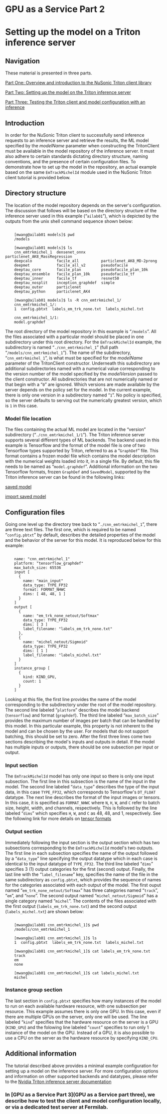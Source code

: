 # GPU as a Service Part 2

# Setting up the model on a Triton inference server

## Navigation

These material is presented in three parts.

[Part One: Overview and introduction to the NuSonic Triton client library](GPU_as_a_Service)

[Part Two: Setting up the model on the Triton inference server](GPU_as_a_Service_part_two)

[Part Three: Testing the Triton client and model configuration with an inference](GPU_as_a_Service_part_three)

## Introduction

In order for the NuSonic Triton client to successfully send inference requests to an inference server and retrieve the results, the ML model specified by the *modelName* parameter when constructing the TritonClient must be available in the model repository of the inference server. It must also adhere to certain standards dictating directory structure, naming conventions, and the presence of certain configuration files. To demonstrate how to set up the model in the repository, an actual example based on the same `EmTrackMichelId` module used in the NuSonic Triton client tutorial is provided below.

## Directory structure

The location of the model repository depends on the server's configuration. The discussion that follows will be based on the directory structure of the inference server used in this example (“`ailab01`”), which is depicted by the outputs from the unix shell command sequence shown below:

```text

    [mwang@ailab01 models]$ pwd
    /models

    [mwang@ailab01 models]$ ls
    cnn_emtrkmichel_1  densenet_onnx       particlenet_AK8_MassRegression
    deepcalo           facile_all          particlenet_AK8_MD-2prong
    deepmet            facile_all_v2       pseudofacile
    deeptau_core       facile_plan         pseudofacile_plan_10k
    deeptau_ensemble   facile_plan_10k     pseudofacile_tf
    deeptau_inner      facile_tf           resnet50
    deeptau_nosplit    inception_graphdef  simple
    deeptau_outer      particlenet
    deeptau_python     particlenet_AK4

    [mwang@ailab01 models]$ ls -R cnn_emtrkmichel_1/
    cnn_emtrkmichel_1/:
    1  config.pbtxt  labels_em_trk_none.txt  labels_michel.txt

    cnn_emtrkmichel_1/1:
    model.graphdef
```

The root directory of the model repository in this example is “`/models`”. All the files associated with a particular model should be placed in one subdirectory under this root directory. For the `EmTrackMichelId` example, the subdirectory is named “`./cnn_emtrkmichel_1`” (full path “`/models/cnn_emtrkmichel_1`”). The name of the subdirectory, “`cnn_emtrkmichel_1`”, is what must be specified for the *modelName* parameter of the TritonClient constructor. Underneath this subdirectory are additional subdirectories named with a numerical value corresponding to the version number of the model specified by the *modelVersion* passed to the client constructor. All subdirectories that are not numerically named or that begin with a “`0`” are ignored. Which versions are made available by the server depends on the policy set for the model. In the current example, there is only one version in a subdirectory named “`1`”. No policy is specified, so the server defaults to serving out the numerically greatest version, which is `1` in this case.

### Model file location

The files containing the actual ML model are located in the “version” subdirectory (“`./cnn_emtrkmichel_1/1`”). The Triton inference server supports several different types of ML backends. The backend used in this example is Tensorflow and the format of the model file is one of two Tensorflow types supported by Triton, referred to as a “`GraphDef`” file. This format contains a frozen model file which contains the model description with the numerical weights loaded into it, in a single file. By default, this file needs to be named as “`model.graphdef`”. Additional information on the two Tensorflow formats, frozen `GraphDef` and `SavedModel`, supported by the Triton inference server can be found in the following links:

[saved model](https://www.tensorflow.org/guide/saved_model#the_savedmodel_format_on_disk)

[import saved model](https://www.tensorflow.org/js/tutorials/conversion/import_saved_model)

## Configuration files

Going one level up the directory tree back to “`./cnn_emtrkmichel_1`”, there are three text files. The first one, which is required to be named “`config.pbtxt`” by default, describes the detailed properties of the model and the behavior of the server for this model. It is reproduced below for this example:

```text

    name: "cnn_emtrkmichel_1"
    platform: "tensorflow_graphdef"
    max_batch_size: 65536
    input [
      {
        name: "main_input"
        data_type: TYPE_FP32
        format: FORMAT_NHWC
        dims: [ 48, 48, 1 ]
      }
    ]
    output [
      {
        name: "em_trk_none_netout/Softmax"
        data_type: TYPE_FP32
        dims: [ 3 ]
        label_filename: "labels_em_trk_none.txt"
      },
      {
        name: "michel_netout/Sigmoid"
        data_type: TYPE_FP32
        dims: [ 1 ]
        label_filename: "labels_michel.txt"
      }
    ]
    instance_group [
      {
        kind: KIND_GPU,
        count: 1
      }
    ]
```

Looking at this file, the first line provides the name of the model corresponding to the subdirectory under the root of the model repository. The second line labeled “`platform`” describes the model backend (`tensorflow`) and format (`graphdef`). The third line labeled “`max_batch_size`” provides the maximum number of images per batch that can be handled by this model. In this particular example, this property is not inherent to the model and can be chosen by the user. For models that do not support batching, this should be set to zero. After the first three lines come two sections describing the model's inputs and outputs in detail. If the model has multiple inputs or outputs, there should be one subsection per input or output.

### Input section

The `EmTrackMichelId` model has only one input so there is only one input subsection. The first line in this subsection is the name of the input in the model. The second line labeled “`data_type`” describes the type of the input data, in this case `TYPE_FP32`, which corresponds to Tensorflow's `DT_FLOAT` datatype. The next line describes the format of the input images or tensors. In this case, it is specified as `FORMAT_NHWC` where `N`, `H`, `W`, and `C` refer to batch size, height, width, and channels, respectively. This is followed by the line labeled “`dims`” which specifies `H`, `W`, and `C` as 48, 48, and 1, respectively. See the following link for more details on [tensor formats](https://docs.nvidia.com/deeplearning/performance/dl-performance-convolutional/index.html)

### Output section

Immediately following the input section is the output section which has two subsections corresponding to the `EmTrackMichelId` model's two outputs. The first line in each subsection specifies the name of the output followed by a “`data_type`” line specifying the output datatype which in each case is identical to the input datatype of `TYPE_FP32`. The third line labeled “`dims`” specifies 3 (1) output categories for the first (second) output. Finally, the last line with the “`label_filename`” key, specifies the name of the file in the same subdirectory as `config.pbtxt`, which provides the sequence of names for the categories associated with each output of the model. The first ouput named “`em_trk_none_netout/Softmax`” has three categories named “`track`”, “`em`”, and “`none`”. The second output named “`michel_netout/Sigmoid`” has a single category named “`michel`”. The contents of the files associated with the first output (`labels_em_trk_none.txt`) and the second output (`labels_michel.txt`) are shown below:

```text

    [mwang@ailab01 cnn_emtrkmichel_1]$ pwd
    /models/cnn_emtrkmichel_1

    [mwang@ailab01 cnn_emtrkmichel_1]$ ls
    1  config.pbtxt  labels_em_trk_none.txt  labels_michel.txt

    [mwang@ailab01 cnn_emtrkmichel_1]$ cat labels_em_trk_none.txt 
    track
    em
    none

    [mwang@ailab01 cnn_emtrkmichel_1]$ cat labels_michel.txt 
    michel
```

### Instance group section

The last section in `config.pbtxt` specifies how many instances of the model to run on each available hardware resource, with one subsection per resource. This example assumes there is only one GPU. In this case, even if there are multiple GPUs on the server, only one will be used. The line labeled “`kind`” specifies that the hardware resource on the server is a GPU (`KIND_GPU`) and the folowing line labeled “`count`” specifies to run only 1 instance of the model on the GPU. Instead of a GPU, it is also possible to use a CPU on the server as the hardware resource by specifying `KIND_CPU`.

## Additional information

The tutorial described above provides a minimal example configuration for setting up a model on the inference server. For more configuration options and information on other supported backends and datatypes, please refer to the [Nvidia Triton inference server documentation](https://github.com/triton-inference-server/server/blob/main/README.md#documentation)

### In [GPU as a Service Part 3](GPU as a Service part three), we describe how to test the client and model configuration locally, or via a dedicated test server at Fermilab.
